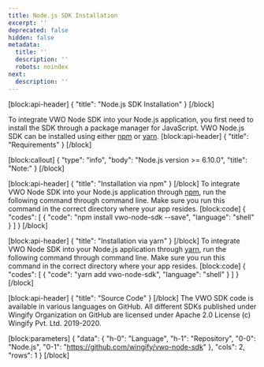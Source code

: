 ```yaml
---
title: Node.js SDK Installation
excerpt: ''
deprecated: false
hidden: false
metadata:
  title: ''
  description: ''
  robots: noindex
next:
  description: ''
---
```

[block:api-header]
{
  "title": "Node.js SDK Installation"
}
[/block]

To integrate VWO Node SDK into your Node.js application, you first need to install the SDK through a package manager for JavaScript. VWO Node.js SDK can be installed using either [npm](https://www.npmjs.com/) or [yarn](https://yarnpkg.com/en/).
[block:api-header]
{
  "title": "Requirements"
}
[/block]

[block:callout]
{
  "type": "info",
  "body": "Node.js version >= 6.10.0",
  "title": "Note:"
}
[/block]

[block:api-header]
{
  "title": "Installation via npm"
}
[/block]
To integrate VWO Node SDK into your Node.js application through [npm](https://www.npmjs.com/), run the following command through command line. Make sure you run this command in the correct directory where your app resides.
[block:code]
{
  "codes": [
    {
      "code": "npm install vwo-node-sdk --save",
      "language": "shell"
    }
  ]
}
[/block]

[block:api-header]
{
  "title": "Installation via yarn"
}
[/block]
To integrate VWO Node SDK into your Node.js application through [yarn](https://yarnpkg.com/en/), run the following command through command line. Make sure you run this command in the correct directory where your app resides.
[block:code]
{
  "codes": [
    {
      "code": "yarn add vwo-node-sdk",
      "language": "shell"
    }
  ]
}
[/block]

[block:api-header]
{
  "title": "Source Code"
}
[/block]
The VWO SDK code is available in various languages on GitHub. All different SDKs published under Wingify Organization on GitHub are licensed under Apache 2.0 License (c) Wingify Pvt. Ltd. 2019-2020.

[block:parameters]
{
  "data": {
    "h-0": "Language",
    "h-1": "Repository",
    "0-0": "Node.js",
    "0-1": "https://github.com/wingify/vwo-node-sdk"
  },
  "cols": 2,
  "rows": 1
}
[/block]